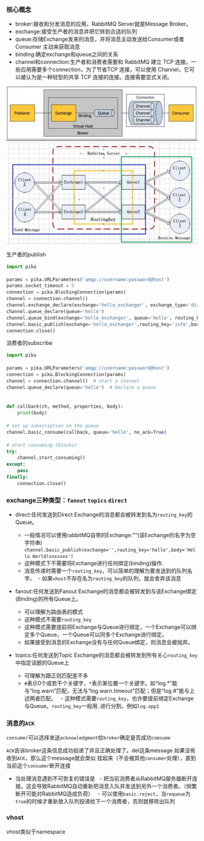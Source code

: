 ### 核心概念
- broker:接收和分发消息的应用，RabbitMQ Server就是Message Broker。
- exchange:接受生产者的消息并把它转到合适的队列
- queue:存储Exchange发来的消息，并将消息主动发送给Consumer或者 Consumer 主动来获取消息 
- binding:确定exchange和queue之间的关系
- channel和connection:生产者和消费者需要和 RabbitMQ 建立 TCP 连接。一些应用需要多个connection，为了节省TCP 连接，可以使用 Channel，它可以被认为是一种轻型的共享 TCP 连接的连接。连接需要显式关闭。

![概念](https://github.com/xiazhibin/blog/blob/master/pic/mq2.jpg)
![架构图](https://github.com/xiazhibin/blog/blob/master/pic/messagequeue.jpg)

生产者的publish
```python
import pika

params = pika.URLParameters('amqp://username:password@host')
params.socket_timeout = 5
connection = pika.BlockingConnection(params)
channel = connection.channel()
channel.exchange_declare(exchange='hello_exchanger', exchange_type='direct')
channel.queue_declare(queue='hello')
channel.queue_bind(exchange='hello_exchanger', queue='hello', routing_key='info')
channel.basic_publish(exchange='hello_exchanger',routing_key='info',body='Hello World!2222')
connection.close()
```

消费者的subscribe
```python
import pika

params = pika.URLParameters('amqp://username:password@host')
connection = pika.BlockingConnection(params)
channel = connection.channel()  # start a channel
channel.queue_declare(queue='hello')  # Declare a queue


def callback(ch, method, properties, body):
    print(body)

# set up subscription on the queue
channel.basic_consume(callback, queue='hello', no_ack=True)

# start consuming (blocks)
try:
    channel.start_consuming()
except:
    pass
finally:
    connection.close()
```

### exchange三种类型：`fanout` `topics` `direct`
- direct:任何发送到Direct Exchange的消息都会被转发到名为`routing_key`的Queue。
  - 一般情况可以使用rabbitMQ自带的Exchange:""(该Exchange的名字为空字符串) `channel.basic_publish(exchange='',routing_key='hello',body='Hello World!xxxxxxx')`
  - 这种模式下不需要将Exchange进行任何绑定(binding)操作.
  - 消息传递时需要一个`routing_key`，可以简单的理解为要发送到的队列名字。
  - 如果`vhost`不存在名为`routing_key`的队列，就会舍弃该消息
 
 - fanout:任何发送到Fanout Exchange的消息都会被转发到与该Exchange绑定(Binding)的所有Queue上。
   - 可以理解为路由表的模式
   - 这种模式不需要`routing_key`
   - 这种模式需要提前将Exchange与Queue进行绑定，一个Exchange可以绑定多个Queue，一个Queue可以同多个Exchange进行绑定。
   - 如果接受到消息的Exchange没有与任何Queue绑定，则消息会被抛弃。
   
 - topics:任何发送到Topic Exchange的消息都会被转发到所有关心`routing_key`中指定话题的Queue上
   - 可理解为跟正则匹配差不多
   - `#`表示0个或若干个关键字，`*`表示某位置一个关键字。如“log.*”能与“log.warn”匹配，无法与“log.warn.timeout”匹配；但是“log.#”能与上述两者匹配。
   - 这种模式需要`routing_key`，也许要提前绑定Exchange与Queue。`routing_key`一般用`.`进行分割，例如`log.app1`
   
### 消息的`ACK`
`consumer`可以选择发送`acknowledgment`给`broker`确定是否成功`comsume`
  
`ACK`告诉broker这条信息成功投递了并且正确处理了。del这条message.如果没有收到`ACK`，那么这个message就会类似
挂起来（不会被其他`consumer`处理），直到当前这个`consumer`断开连接
 
 - 当处理消息遇到不可恢复的错误是
   - 把当前消费者从RabbitMQ服务器断开连接。这会导致RabbitMQ自动重新把消息入队并发送到另外一个消费者。（频繁断开可能对RabbitMQ造成负荷）
   - 可以使用`basic.reject`，当`requeue`为`true`的时候才重新放入队列投递给下一个消费者，否则就移除出队列
   
 ### vhost
 vhost类似于namespace
